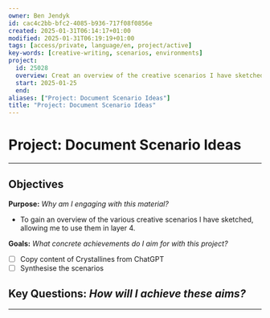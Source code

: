 ```yaml
---
owner: Ben Jendyk
id: cac4c2bb-bfc2-4085-b936-717f08f0856e
created: 2025-01-31T06:14:17+01:00
modified: 2025-01-31T06:19:19+01:00
tags: [access/private, language/en, project/active]
key-words: [creative-writing, scenarios, environments]
project:
  id: 25028
  overview: Creat an overview of the creative scenarios I have sketched in the past
  start: 2025-01-25
  end:
aliases: ["Project: Document Scenario Ideas"]
title: "Project: Document Scenario Ideas"
---
```


# Project: Document Scenario Ideas

---

## Objectives

**Purpose:**
*Why am I engaging with this material?*
- To gain an overview of the various creative scenarios I have sketched, allowing me to use them in layer 4.

**Goals:**
*What concrete achievements do I aim for with this project?*
- [ ] Copy content of Crystallines from ChatGPT
- [ ] Synthesise the scenarios

**Key Questions:**
*How will I achieve these aims?*
-

---
